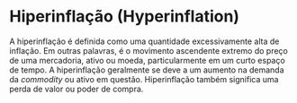 # Hiperinflação (Hyperinflation)

A hiperinflação é definida como uma quantidade excessivamente alta de inflação. Em outras palavras, é o movimento ascendente extremo do preço de uma mercadoria, ativo ou moeda, particularmente em um curto espaço de tempo. A hiperinflação geralmente se deve a um aumento na demanda da _commodity_ ou ativo em questão. Hiperinflação também significa uma perda de valor ou poder de compra.